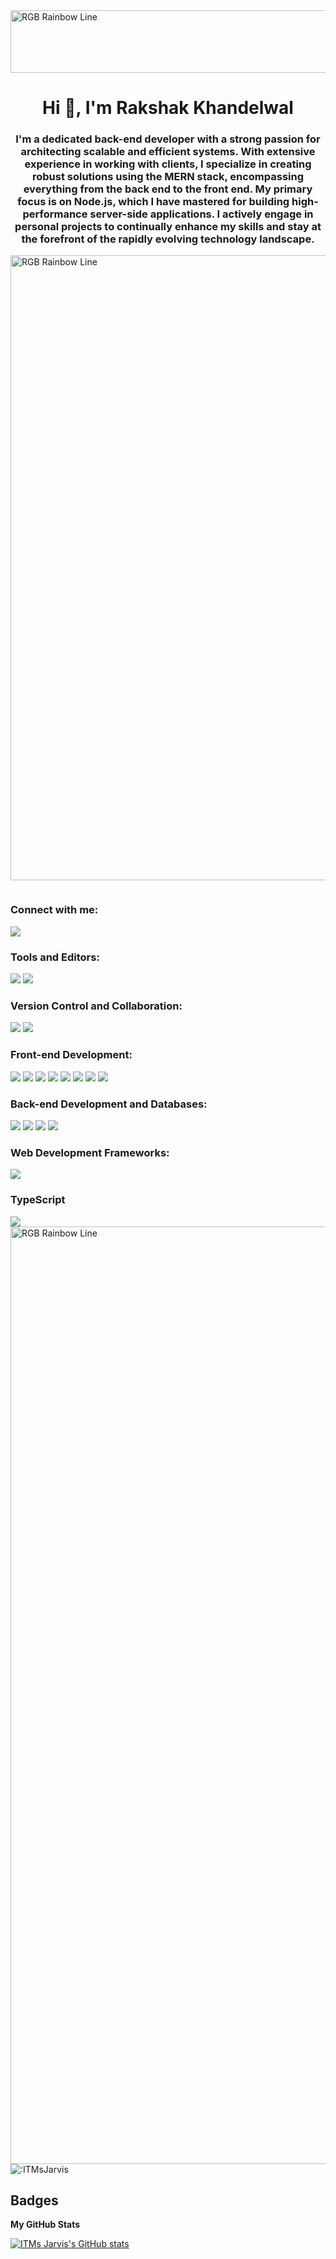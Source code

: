 <img src="./banner-welcome.gif" alt="RGB Rainbow Line" width="1000" height="100"/>

<h1 align="center">Hi 👋, I'm Rakshak Khandelwal</h1>
<h3 align="center">
I'm a dedicated back-end developer with a strong passion for architecting scalable and efficient systems. With extensive experience in working with clients, I specialize in creating robust solutions using the MERN stack, encompassing everything from the back end to the front end. My primary focus is on Node.js, which I have mastered for building high-performance server-side applications. I actively engage in personal projects to continually enhance my skills and stay at the forefront of the rapidly evolving technology landscape.
</h3>

<img src="./rgb-rainbow.gif" alt="RGB Rainbow Line" width="1000"/>

<p align="left"> <a href="https://twitter.com/" target="blank"><img src="https://img.shields.io/twitter/follow/?logo=twitter&style=for-the-badge" alt="" /></a> </p>

<div class="strip-container">
  <div class="strip red"></div>
  <div class="strip green"></div>
  <div class="strip blue"></div>
</div>

<h3 align="left">Connect with me:</h3>
<p align="left">
  <a href="https://www.linkedin.com/in/rakshak-khandelwal-358782249/" target="blank">
    <img src="https://skillicons.dev/icons?i=linkedin" />
  </a>
</p>

<h3 align="left">Tools and Editors:</h3>
<div class="icon-container">
  <img src="https://skillicons.dev/icons?i=stackoverflow" />
  <img src="https://skillicons.dev/icons?i=vscode" />
</div>

<h3 align="left">Version Control and Collaboration:</h3>
<div class="icon-container">
  <img src="https://skillicons.dev/icons?i=github" />
  <img src="https://skillicons.dev/icons?i=discord" />
</div>

<h3 align="left">Front-end Development:</h3>
<div class="icon-container">
  <img src="https://skillicons.dev/icons?i=bootstrap" />
  <img src="https://skillicons.dev/icons?i=css" />
  <img src="https://skillicons.dev/icons?i=js" />
  <img src="https://skillicons.dev/icons?i=react" />
  <img src="https://skillicons.dev/icons?i=vue" />
  <img src="https://skillicons.dev/icons?i=wordpress" />
  <img src="https://skillicons.dev/icons?i=mui" />
  <img src="https://skillicons.dev/icons?i=tailwindcss" />
</div>

<h3 align="left">Back-end Development and Databases: </h3>
<div class="icon-container">
  <img src="https://skillicons.dev/icons?i=mysql" />
  <img src="https://skillicons.dev/icons?i=nodejs" />
  <img src="https://skillicons.dev/icons?i=mongodb" />
  <img src="https://skillicons.dev/icons?i=express" />
</div>

<h3 align="left">Web Development Frameworks:</h3>
<div class="icon-container">
  <img src="https://skillicons.dev/icons?i=nextjs" />
</div>

<h3 align="left">TypeScript</h3>
<div class="icon-container">
  <img src="https://skillicons.dev/icons?i=ts" />
</div>

<img src="./rgb-rainbow.gif" alt="RGB Rainbow Line" width="1500"/>

<img src="https://count.getloli.com/get/@:ITMsJarvis" alt=":ITMsJarvis" />


## Badges
<b>My GitHub Stats</b>

<a href="[http://www.github.com/dcode0n1](https://github-readme-stats.vercel.app/api?username=9520prashant&show_icons=true&hide=&count_private=true&title_color=0891b2&text_color=ffffff&icon_color=0891b2&bg_color=1c1917&hide_border=true&show_icons=true)"><img src="https://github-readme-stats.vercel.app/api?username=ITMsJarvis&show_icons=true&hide=&count_private=true&title_color=0891b2&text_color=ffffff&icon_color=0891b2&bg_color=1c1917&hide_border=true&show_icons=true" alt="ITMs Jarvis's GitHub stats" /></a>
